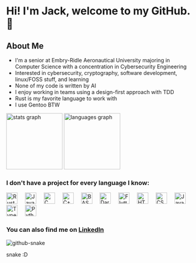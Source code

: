 <!DOCTYPE html>
<html lang="en">
<!-- I used https://profile-readme-generator.com to find out about the stats, language icons, and snake animation -->
<!-- I wrote the rest in html here -->
<!-- My stats and snake .svg's are automatically updated every Sunday and pushed to the `output` branch via GH Actions -->
  <head>
    <meta charset="utf-8>
    <link rel="stylesheet" href="./styles.css">
  </head>
  <body>
    <h1 align="left">Hi! I'm Jack, welcome to my GitHub. 👋</h1>
    <h2 align="left">About Me</h2>
    <ul>
      <li>I'm a senior at Embry-Ridle Aeronautical University majoring in Computer Science with a concentration in Cybersecurity Engineering</li>
      <li>Interested in cybersecurity, cryptography, software development, linux/FOSS stuff, and learning</li>
      <li>None of my code is written by AI</li>
      <li>I enjoy working in teams using a design-first approach with TDD</li>
      <li>Rust is my favorite language to work with</li>
      <li>I use Gentoo BTW</li>
    </ul>
    <div align="justify" >
      <picture>
        <source media="(prefers-color-scheme: dark)" srcset="../output/stats/stats_dark.svg" height="150" alt="stats graph">
        <source media="(prefers-color-scheme: light)" srcset="../output/stats/stats_light" height="150" alt="stats graph">
        <img alt="stats graph">
      </picture>
      <picture>
        <source media="(prefers-color-scheme: dark)" srcset="../output/languages/languages_dark.svg" height="150" alt="languages graph">
        <source media="(prefers-color-scheme: light)" srcset="../output/languages/languages_light.svg" height="150" alt="languages graph">
        <img alt="languages graph">
      </picture>
    </div>
    <h3 align="left">I don't have a project for every language I know:</h3>
    <div align="left" >
      <img src="https://skillicons.dev/icons?i=rust" height="30" alt="Rust"  />
      <img width="12" />
      <img src="https://cdn.jsdelivr.net/gh/devicons/devicon/icons/java/java-original.svg" height="30" alt="Java"  />
      <img width="12" />
      <img src="https://cdn.jsdelivr.net/gh/devicons/devicon/icons/c/c-original.svg" height="30" alt="C"  />
      <img width="12" />
      <img src="https://cdn.jsdelivr.net/gh/devicons/devicon/icons/cplusplus/cplusplus-original.svg" height="30" alt="C++"  />
      <img width="12" />
      <picture>
        <source media="(prefers-color-scheme: dark)" srcset="https://skillicons.dev/icons?i=bash" height="30" alt="BASh"/>
        <source media="(prefers-color-scheme: light)" srcset="https://cdn.jsdelivr.net/gh/devicons/devicon/icons/bash/bash-original.svg" height="30" alt="BASh" />
        <img alt="BASh" >
      </picture>
      <img width="12" />
      <img src="https://cdn.jsdelivr.net/gh/devicons/devicon/icons/dart/dart-original.svg" height="30" alt="Dart"  />
      <img width="12" />
      <img src="https://cdn.jsdelivr.net/gh/devicons/devicon/icons/flutter/flutter-original.svg" height="30" alt="Flutter"  />
      <img width="12" />
      <img src="https://cdn.jsdelivr.net/gh/devicons/devicon/icons/html5/html5-original.svg" height="30" alt="HTML"  />
      <img width="12" />
      <img src="https://cdn.jsdelivr.net/gh/devicons/devicon/icons/css3/css3-original.svg" height="30" alt="CSS"  />
      <img width="12" />
      <img src="https://cdn.jsdelivr.net/gh/devicons/devicon/icons/javascript/javascript-original.svg" height="30" alt="JavaScript"  />
      <img width="12" />
      <img src="https://cdn.jsdelivr.net/gh/devicons/devicon/icons/typescript/typescript-original.svg" height="30" alt="TypeScript"  />
      <img width="12" />
      <img src="https://cdn.jsdelivr.net/gh/devicons/devicon/icons/python/python-original.svg" height="30" alt="Python"  />
    </div>
    <h3 align="left">You can also find me on <a href=https://linkedin.com/in/john-jack-lee>LinkedIn</a></h3>
    </html>
<!--     <br clear="both"> -->
    <picture>
      <source media="(prefers-color-scheme: dark)" srcset="../output/snake/snake-dark.svg" alt="Snake animation"/>
      <source media="(prefers-color-scheme: light)" srcset="../output/snake/snake-light.svg" alt="Snake animation" />
      <img alt="github-snake" >
    </picture>
    <p>snake :D</p>
  </body>
</html>
